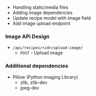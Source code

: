 - Handling static/media files
- Adding image dependencies
- Update recipe model with image field
- Add image upload endpoint
### Image APi Design
- `/api/recipes/<id>/upload-image/`
	- `POST` - Upload image

### Additional dependencies
- Pillow (Python imaging Library)
	- zlib, zlib-dev
	- jpeg-dev